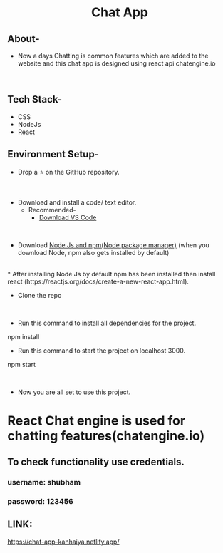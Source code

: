 <div align="center">
  <h1>Chat App</h1>
  
</div>

## About-
- Now a days Chatting is common features which are added to the website and this chat app is designed using react api chatengine.io
<br/>



## Tech Stack-

- CSS
- NodeJs
- React


## Environment Setup-

* Drop a :star: on the GitHub repository.
<br/>

* Download and install a code/ text editor.
    - Recommended-
        - [Download VS Code](https://code.visualstudio.com/download)
       
<br/>

* Download [Node Js and npm(Node package manager)](https://nodejs.org/en/) (when you download Node, npm also gets installed by default)
<br/>
* After installing Node Js by default npm has been installed then install react (https://reactjs.org/docs/create-a-new-react-app.html).
<br/>


* Clone the repo

<br/>

* Run this command to install all dependencies for the project.

npm install
<br/>


* Run this command to start the project on localhost 3000.

npm start

<br/>






* Now you are all set to use this project.








# React Chat engine is used for chatting features(chatengine.io)

## To check functionality use credentials.
### username: shubham
### password: 123456
## LINK:
https://chat-app-kanhaiya.netlify.app/
